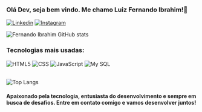 ### Olá Dev, seja bem vindo. Me chamo Luiz Fernando Ibrahim!🤙

[![Linkedin](https://img.shields.io/badge/LinkedIn-0077B5?style=for-the-badge&logo=linkedin&logoColor=white)](https://www.linkedin.com/in/luiz-fernando-cabral-875bab197/)
[![Instagram](https://img.shields.io/badge/Instagram-E4405F?style=for-the-badge&logo=instagram&logoColor=white)](https://www.instagram.com/_nandoibrahim/)

![Fernando Ibrahim GitHub stats](https://github-readme-stats.vercel.app/api?username=LuizFernandoIbrahim&show_icons=true&theme=dark)

### Tecnologias mais usadas:
<div style="display-inline: block"> 
<img align="center" alt="HTML5" src="https://img.shields.io/badge/HTML-239120?style=for-the-badge&logo=html5&logoColor=white" </img>
<img align="center" alt="CSS" src="https://img.shields.io/badge/CSS-239120?&style=for-the-badge&logo=css3&logoColor=white" </img>
<img align="center" alt="JavaScript" src="https://img.shields.io/badge/JavaScript-F7DF1E?style=for-the-badge&logo=javascript&logoColor=black" </img>
<img align="center" alt="My SQL" src="https://img.shields.io/badge/MySQL-00000F?style=for-the-badge&logo=mysql&logoColor=white" </img>
<br> <br>

![Top Langs](https://github-readme-stats.vercel.app/api/top-langs/?username=LuizFernandoIbrahim&layout=compact)
</div> 

#### Apaixonado pela tecnologia, entusiasta do desenvolvimento e sempre em busca de desafios. Entre em contato comigo e vamos desenvolver juntos!
